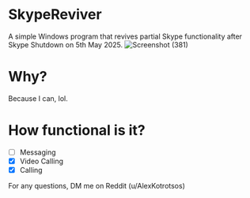 # SkypeReviver
A simple Windows program that revives partial Skype functionality after Skype Shutdown on 5th May 2025.
![Screenshot (381)](https://github.com/user-attachments/assets/06f58afa-1c94-433a-a2ea-20b57f21c9f7)

# Why?
Because I can, lol.

# How functional is it?
- [ ]  Messaging
- [X]  Video Calling
- [X]  Calling

For any questions, DM me on Reddit (u/AlexKotrotsos)
